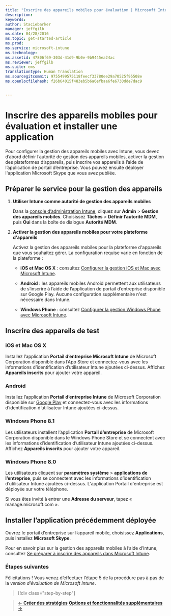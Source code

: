 ```yaml
---
title: "Inscrire des appareils mobiles pour évaluation | Microsoft Intune"
description: 
keywords: 
author: Staciebarker
manager: jeffgilb
ms.date: 04/28/2016
ms.topic: get-started-article
ms.prod: 
ms.service: microsoft-intune
ms.technology: 
ms.assetid: 47806f69-303d-41d9-9b0e-9b9445ea24ac
ms.reviewer: jeffgilb
ms.suite: ems
translationtype: Human Translation
ms.sourcegitcommit: 9755499575118feecf33780ee29a70525f95508e
ms.openlocfilehash: f26b64015f483eb5b6a6efbaa6fe6730dde7dac9


---
```


# Inscrire des appareils mobiles pour évaluation et installer une application
Pour configurer la gestion des appareils mobiles avec Intune, vous devez d’abord définir l’autorité de gestion des appareils mobiles, activer la gestion des plateformes d’appareils, puis inscrire vos appareils à l’aide de l’application de portail d’entreprise. Vous pouvez ensuite déployer l'application Microsoft Skype que vous avez publiée.

## Préparer le service pour la gestion des appareils

1.  **Utiliser Intune comme autorité de gestion des appareils mobiles**

    Dans la [console d’administration Intune](https://manage.microsoft.com/), cliquez sur **Admin** &gt; **Gestion des appareils mobiles**. Choisissez **Tâches** > **Définir l’autorité MDM**, puis **Oui** dans la boîte de dialogue **Autorité MDM**.

2.  **Activer la gestion des appareils mobiles pour votre plateforme d'appareils**

    Activez la gestion des appareils mobiles pour la plateforme d'appareils que vous souhaitez gérer. La configuration requise varie en fonction de la plateforme :

    -   **iOS et Mac OS X** : consultez [Configurer la gestion iOS et Mac avec Microsoft Intune](/Intune/Deploy-Use/set-up-ios-and-mac-management-with-microsoft-intune).

    -   **Android** : les appareils mobiles Android permettent aux utilisateurs de s’inscrire à l’aide de l’application de portail d’entreprise disponible sur Google Play. Aucune configuration supplémentaire n'est nécessaire dans Intune.

    -   **Windows Phone** : consultez [Configurer la gestion Windows Phone avec Microsoft Intune](/Intune/Deploy-Use/set-up-windows-phone-management-with-microsoft-intune).

## Inscrire des appareils de test

### iOS et Mac OS X
Installez l’application **Portail d’entreprise Microsoft Intune** de Microsoft Corporation disponible dans l’App Store et connectez-vous avec les informations d’identification d’utilisateur Intune ajoutées ci-dessus. Affichez **Appareils inscrits** pour ajouter votre appareil.

### Android
Installez l’application **Portail d’entreprise Intune** de Microsoft Corporation disponible sur [Google Play](http://go.microsoft.com/fwlink/p/?LinkId=386612) et connectez-vous avec les informations d’identification d’utilisateur Intune ajoutées ci-dessus.

### Windows Phone 8.1
Les utilisateurs installent l’application **Portail d’entreprise** de Microsoft Corporation disponible dans le Windows Phone Store et se connectent avec les informations d’identification d’utilisateur Intune ajoutées ci-dessus.  Affichez **Appareils inscrits** pour ajouter votre appareil.

 ### Windows Phone 8.0
 Les utilisateurs cliquent sur **paramètres système** &gt; **applications de l’entreprise**, puis se connectent avec les informations d’identification d’utilisateur Intune ajoutées ci-dessus. L'application Portail d'entreprise est déployée sur votre téléphone.

Si vous êtes invité à entrer une **Adresse du serveur**, tapez « manage.microsoft.com ».


## Installer l’application précédemment déployée
Ouvrez le portail d’entreprise sur l’appareil mobile, choisissez **Applications**, puis installez **Microsoft Skype**.

Pour en savoir plus sur la gestion des appareils mobiles à l’aide d’Intune, consultez [Se préparer à inscrire des appareils dans Microsoft Intune](/Intune/deploy-use/get-ready-to-enroll-devices-in-microsoft-intune).

### Étapes suivantes
Félicitations ! Vous venez d’effectuer l’étape 5 de la procédure pas à pas de la *version d’évaluation de Microsoft Intune*.

>[!div class="step-by-step"]

>[&larr; **Créer des stratégies**](.\get-started-with-a-30-day-trial-of-microsoft-intune-step-4.md)     [**Options et fonctionnalités supplémentaires** &rarr;](.\get-started-with-a-30-day-trial-of-microsoft-intune-step-6.md)  



<!--HONumber=Jun16_HO4-->



